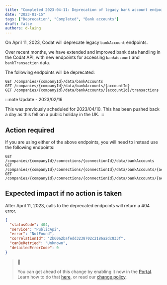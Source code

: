 ```yaml
---
title: "Completed 2023-04-11: Deprecation of legacy bank account endpoints"
date: "2023-01-15"
tags: ["Deprecation", "Completed", "Bank accounts"]
draft: false
authors: d-laing
---
```


On April 11, 2023, Codat will deprecate legacy `bankAccount` endpoints.

<!--truncate-->

Over recent months, we have extended and improved bank data handling in the Codat API, with new endpoints for accessing `bankAccount` and `bankTransaction` data.

The following endpoints will be deprecated:

```http
GET /companies/{companyId}/data/bankAccounts
GET /companies/{companyId}/data/bankAccounts/{accountId}
GET /companies/{companyId}/data/bankAccounts/{accountId}/transactions
```

:::note Update - 2023/02/16

This was previously scheduled for 2023/04/10. This has been pushed back a day as this fell on a public holiday in the UK.
:::

## Action required

If you are using either of the above endpoints, you will need to instead use the following endpoints:

```http
GET /companies/{companyId}/connections/{connectionId}/data/bankAccounts
GET /companies/{companyId}/connections/{connectionId}/data/bankAccounts/{accountId}
GET /companies/{companyId}/connections/{connectionId}/data/bankAccounts/{accountId}/bankTransactions
```

## Expected impact if no action is taken

After April 11, 2023, calls to the deprecated endpoints will return a 404 error.

```json
{
  "statusCode": 404,
  "service": "PublicApi",
  "error": "NotFound",
  "correlationId": "2b60a2bafedd3238702c2186a2dc833f",
  "canBeRetried": "Unknown",
  "detailedErrorCode": 0
}
```

> 📘
>
> You can get ahead of this change by enabling it now in the [Portal](https://app.codat.io/developers/api-deprecations). Learn how to do that [here](https://docs.codat.io/configure/portal/developers), or read our [change policy](https://docs.codat.io/using-the-api/change-policy).
